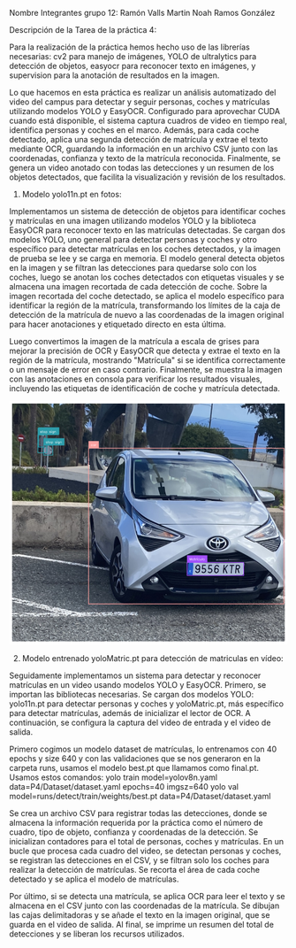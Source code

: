 Nombre Integrantes grupo 12:
Ramón Valls Martin
Noah Ramos González

Descripción de la Tarea de la práctica 4:

Para la realización de la práctica hemos hecho uso de las librerías necesarias: cv2 para manejo de imágenes, YOLO de ultralytics para detección de objetos, easyocr para reconocer texto en imágenes, y supervision para la anotación de resultados en la imagen. 

Lo que hacemos en esta práctica es realizar un análisis automatizado del video del campus para detectar y seguir personas, coches y matrículas utilizando modelos YOLO y EasyOCR. Configurado para aprovechar CUDA cuando está disponible, el sistema captura cuadros de video en tiempo real, identifica personas y coches en el marco. Además, para cada coche detectado, aplica una segunda detección de matrícula y extrae el texto mediante OCR, guardando la información en un archivo CSV junto con las coordenadas, confianza y texto de la matrícula reconocida. Finalmente, se genera un video anotado con todas las detecciones y un resumen de los objetos detectados, que facilita la visualización y revisión de los resultados.

1. Modelo yolo11n.pt en fotos:

Implementamos un sistema de detección de objetos para identificar coches y matrículas en una imagen utilizando modelos YOLO y la biblioteca EasyOCR para reconocer texto en las matrículas detectadas. Se cargan dos modelos YOLO, uno general para detectar personas y coches y otro específico para detectar matrículas en los coches detectados, y la imagen de prueba se lee y se carga en memoria. 
El modelo general detecta objetos en la imagen y se filtran las detecciones para quedarse solo con los coches, luego se anotan los coches detectados con etiquetas visuales y se almacena una imagen recortada de cada detección de coche. Sobre la imagen recortada del coche detectado, se aplica el modelo específico para identificar la región de la matrícula, transformando los límites de la caja de detección de la matrícula de nuevo a las coordenadas de la imagen original para hacer anotaciones y etiquetado directo en esta última. 

Luego convertimos la imagen de la matrícula a escala de grises para mejorar la precisión de OCR y EasyOCR que  detecta y extrae el texto en la región de la matrícula, mostrando "Matrícula" si se identifica correctamente o un mensaje de error en caso contrario. Finalmente, se muestra la imagen con las anotaciones en consola para verificar los resultados visuales, incluyendo las etiquetas de identificación de coche y matrícula detectada.

![alt text](image.png)

2. Modelo entrenado yoloMatric.pt para detección de matriculas en vídeo:

Seguidamente implementamos un sistema para detectar y reconocer matrículas en un video usando modelos YOLO y EasyOCR. Primero, se importan las bibliotecas necesarias. Se cargan dos modelos YOLO: yolo11n.pt para detectar personas y coches y yoloMatric.pt, más específico para detectar matrículas, además de inicializar el lector de OCR. A continuación, se configura la captura del video de entrada y el video de salida. 

Primero cogimos un modelo dataset de matrículas, lo entrenamos con 40 epochs y size 640 y con las validaciones que se nos generaron en la carpeta runs, usamos el modelo best.pt que llamamos como final.pt.
Usamos estos comandos:
yolo train model=yolov8n.yaml data=P4/Dataset/dataset.yaml epochs=40 imgsz=640
yolo val model=runs/detect/train/weights/best.pt data=P4/Dataset/dataset.yaml

Se crea un archivo CSV para registrar todas las detecciones, donde se almacena la información requerida por la práctica como el número de cuadro, tipo de objeto, confianza y coordenadas de la detección. Se inicializan contadores para el total de personas, coches y matrículas. En un bucle que procesa cada cuadro del video, se detectan personas y coches, se registran las detecciones en el CSV, y se filtran solo los coches para realizar la detección de matrículas. Se recorta el área de cada coche detectado y se aplica el modelo de matrículas. 

Por último, si se detecta una matrícula, se aplica OCR para leer el texto y se almacena en el CSV junto con las coordenadas de la matrícula. Se dibujan las cajas delimitadoras y se añade el texto en la imagen original, que se guarda en el video de salida. Al final, se imprime un resumen del total de detecciones y se liberan los recursos utilizados.



